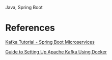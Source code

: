 Java, Spring Boot

# References

[Kafka Tutorial - Spring Boot Microservices](https://www.youtube.com/watch?v=SqVfCyfCJqw)

[Guide to Setting Up Apache Kafka Using Docker](https://www.baeldung.com/ops/kafka-docker-setup)
